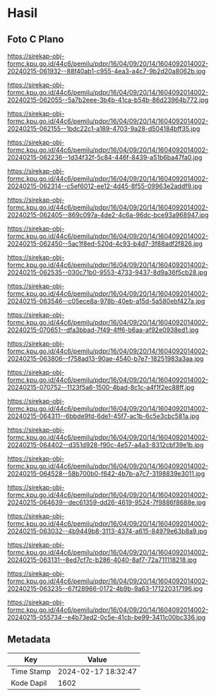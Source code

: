 # Hasil

## Foto C Plano

https://sirekap-obj-formc.kpu.go.id/44c6/pemilu/pdpr/16/04/09/20/14/1604092014002-20240215-061932--88f40ab1-c955-4ea3-a4c7-9b2d20a8062b.jpg

https://sirekap-obj-formc.kpu.go.id/44c6/pemilu/pdpr/16/04/09/20/14/1604092014002-20240215-062055--5a7b2eee-3b4b-41ca-b54b-86d23964b772.jpg

https://sirekap-obj-formc.kpu.go.id/44c6/pemilu/pdpr/16/04/09/20/14/1604092014002-20240215-062155--1bdc22c1-a189-4703-9a28-d504184bff35.jpg

https://sirekap-obj-formc.kpu.go.id/44c6/pemilu/pdpr/16/04/09/20/14/1604092014002-20240215-062236--1d34f32f-5c84-446f-8439-a51b6ba47fa0.jpg

https://sirekap-obj-formc.kpu.go.id/44c6/pemilu/pdpr/16/04/09/20/14/1604092014002-20240215-062314--c5ef6012-ee12-4d45-8f55-09963e2addf9.jpg

https://sirekap-obj-formc.kpu.go.id/44c6/pemilu/pdpr/16/04/09/20/14/1604092014002-20240215-062405--869c097a-4de2-4c6a-96dc-bce93a968947.jpg

https://sirekap-obj-formc.kpu.go.id/44c6/pemilu/pdpr/16/04/09/20/14/1604092014002-20240215-062450--5ac1f8ed-520d-4c93-b4d7-3f88adf2f826.jpg

https://sirekap-obj-formc.kpu.go.id/44c6/pemilu/pdpr/16/04/09/20/14/1604092014002-20240215-062535--030c71b0-9553-4733-9437-8d9a36f5cb28.jpg

https://sirekap-obj-formc.kpu.go.id/44c6/pemilu/pdpr/16/04/09/20/14/1604092014002-20240215-063546--c05ece8a-978b-40eb-a15d-5a580ebf427a.jpg

https://sirekap-obj-formc.kpu.go.id/44c6/pemilu/pdpr/16/04/09/20/14/1604092014002-20240215-070651--dfa3bbad-7f49-4ff6-b6aa-af92e0938ed1.jpg

https://sirekap-obj-formc.kpu.go.id/44c6/pemilu/pdpr/16/04/09/20/14/1604092014002-20240215-063806--f758ad13-90ae-4540-b7e7-18251983a3aa.jpg

https://sirekap-obj-formc.kpu.go.id/44c6/pemilu/pdpr/16/04/09/20/14/1604092014002-20240215-070752--1123f5a6-1500-4bad-8c1c-a4f1f2ec88ff.jpg

https://sirekap-obj-formc.kpu.go.id/44c6/pemilu/pdpr/16/04/09/20/14/1604092014002-20240215-064311--6bbde9fd-6de1-45f7-ac1b-6c5e3cbc581a.jpg

https://sirekap-obj-formc.kpu.go.id/44c6/pemilu/pdpr/16/04/09/20/14/1604092014002-20240215-064402--d351d928-f90c-4e57-a4a3-8312cbf39e1b.jpg

https://sirekap-obj-formc.kpu.go.id/44c6/pemilu/pdpr/16/04/09/20/14/1604092014002-20240215-064528--58b700b0-f642-4b7b-a7c7-3198839e3011.jpg

https://sirekap-obj-formc.kpu.go.id/44c6/pemilu/pdpr/16/04/09/20/14/1604092014002-20240215-064639--dec61359-dd26-4619-9524-7f9886f8688e.jpg

https://sirekap-obj-formc.kpu.go.id/44c6/pemilu/pdpr/16/04/09/20/14/1604092014002-20240215-063032--4b9449b8-3113-4374-a615-84979e63b8a9.jpg

https://sirekap-obj-formc.kpu.go.id/44c6/pemilu/pdpr/16/04/09/20/14/1604092014002-20240215-063131--8ed7cf7c-b286-4040-8af7-72a711118218.jpg

https://sirekap-obj-formc.kpu.go.id/44c6/pemilu/pdpr/16/04/09/20/14/1604092014002-20240215-063235--67f28966-0172-4b9b-9a63-171220317196.jpg

https://sirekap-obj-formc.kpu.go.id/44c6/pemilu/pdpr/16/04/09/20/14/1604092014002-20240215-055734--e4b73ed2-0c5e-41cb-be99-3411c00bc336.jpg


## Metadata

| Key        | Value               |
| ---------- | ------------------- |
| Time Stamp | 2024-02-17 18:32:47 |
| Kode Dapil | 1602                |



